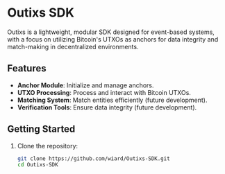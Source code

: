 # Outixs SDK

Outixs is a lightweight, modular SDK designed for event-based systems, with a focus on utilizing Bitcoin's UTXOs as anchors for data integrity and match-making in decentralized environments.

## Features
- **Anchor Module**: Initialize and manage anchors.
- **UTXO Processing**: Process and interact with Bitcoin UTXOs.
- **Matching System**: Match entities efficiently (future development).
- **Verification Tools**: Ensure data integrity (future development).

## Getting Started
1. Clone the repository:
   ```bash
   git clone https://github.com/wiard/Outixs-SDK.git
   cd Outixs-SDK

